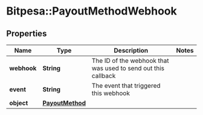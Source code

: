 # Bitpesa::PayoutMethodWebhook

## Properties
Name | Type | Description | Notes
------------ | ------------- | ------------- | -------------
**webhook** | **String** | The ID of the webhook that was used to send out this callback | 
**event** | **String** | The event that triggered this webhook | 
**object** | [**PayoutMethod**](PayoutMethod.md) |  | 


